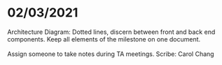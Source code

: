 # 02/03/2021
Architecture Diagram: Dotted lines, discern between front and back end components.
Keep all elements of the milestone on one document.
<br></br>
Assign someone to take notes during TA meetings.
Scribe: Carol Chang
